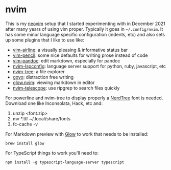# nvim

This is my [neovim](https://neovim.io/) setup that I started experimenting with in December 2021 after many years of using vim proper. Typically it goes in `~/.config/nvim`. It has some minor language specific configuration (indents, etc) and also sets up some plugins that I like to use like:

* [vim-airline](https://github.com/vim-airline/vim-airline): a visually pleasing & informative status bar
* [vim-pencil](https://github.com/preservim/vim-pencil): some nice defaults for writing prose instead of code
* [vim-pandoc](https://github.com/vim-pandoc/vim-pandoc): edit markdown, especially for pandoc
* [nvim-lspconfig](https://github.com/neovim/nvim-lspconfig): language server support for python, ruby, javascript, etc
* [nvim-tree](https://github.com/kyazdani42/nvim-tree.lua): a file explorer
* [goyo](https://github.com/junegunn/goyo.vim): distraction free writing
* [glow.nvim](https://github.com/ellisonleao/glow.nvim): viewing markdown in editor
* [nvim-telescope](https://github.com/nvim-telescope/telescope.nvim): use ripgrep to search files quickly

For powerline and nvim-tree to display properly a [NerdTree] font is needed. Download one like Inconsolata, Hack, etc and:

1. unzip <font.zip>
2. mv *.ttf ~/.local/share/fonts
3. fc-cache -v

For Markdown preview with [Glow] to work that needs to be installed:

    brew install glow

For TypeScript things to work you'll need to:

    npm install -g typescript-language-server typescript

[NerdTree]: https://www.nerdfonts.com/
[Glow]: https://github.com/charmbracelet/glow
